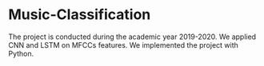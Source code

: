 # Music-Classification
The project is conducted during the academic year 2019-2020.
We applied CNN and LSTM on MFCCs features.
We implemented the project with Python. 

